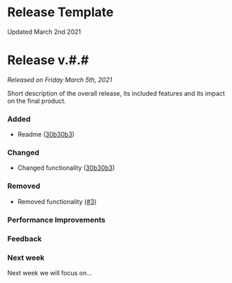 # Release Template

Updated March 2nd 2021

# Release v.#.#

_Released on Friday March 5th, 2021_

Short description of the overall release, its included features and its impact on the final product.

### Added

- Readme ([30b30b3](/../../commit/30b30b30add715789fef333577ea212acc3168ef))

### Changed

- Changed functionality ([30b30b3](/../../commit/30b30b30add715789fef333577ea212acc3168ef))

### Removed

- Removed functionality ([#3](/../../issues/3))

### Performance Improvements

### Feedback

### Next week

Next week we will focus on...
